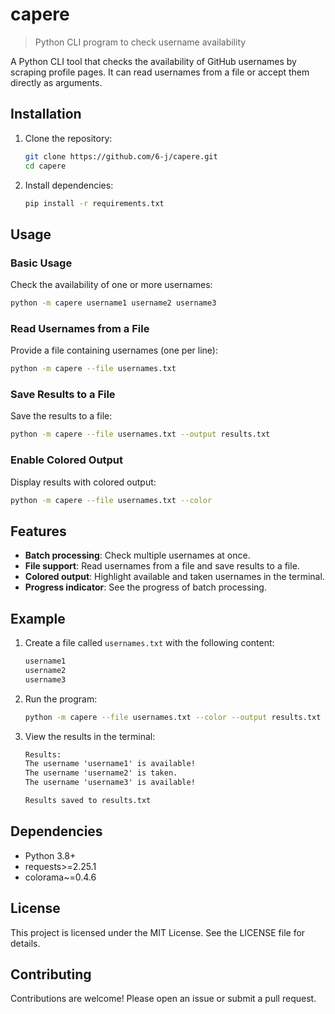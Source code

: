 # capere
> Python CLI program to check username availability

A Python CLI tool that checks the availability of GitHub usernames by scraping profile pages. It can read usernames from a file or accept them directly as arguments.

## Installation

1. Clone the repository:
   ```sh
   git clone https://github.com/6-j/capere.git
   cd capere
   ```

2. Install dependencies:
   ```sh
   pip install -r requirements.txt
   ```

## Usage

### Basic Usage
Check the availability of one or more usernames:
   ```sh
   python -m capere username1 username2 username3
   ```

### Read Usernames from a File
Provide a file containing usernames (one per line):
   ```sh
   python -m capere --file usernames.txt
   ```

### Save Results to a File
Save the results to a file:
   ```sh
   python -m capere --file usernames.txt --output results.txt
   ```

### Enable Colored Output
Display results with colored output:
   ```sh
   python -m capere --file usernames.txt --color
   ```

## Features

- **Batch processing**: Check multiple usernames at once.
- **File support**: Read usernames from a file and save results to a file.
- **Colored output**: Highlight available and taken usernames in the terminal.
- **Progress indicator**: See the progress of batch processing.

## Example

1. Create a file called `usernames.txt` with the following content:
   ```txt
   username1
   username2
   username3
   ```

2. Run the program:
   ```sh
   python -m capere --file usernames.txt --color --output results.txt
   ```

3. View the results in the terminal:
   ```txt
   Results:
   The username 'username1' is available!
   The username 'username2' is taken.
   The username 'username3' is available!
   
   Results saved to results.txt
   ```

## Dependencies

- Python 3.8+
- requests>=2.25.1
- colorama~=0.4.6

## License

This project is licensed under the MIT License. See the LICENSE file for details.

## Contributing

Contributions are welcome! Please open an issue or submit a pull request.

